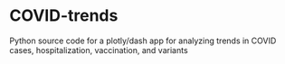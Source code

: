 # COVID-trends
Python source code for a plotly/dash app for analyzing trends in COVID cases, hospitalization, vaccination, and variants
